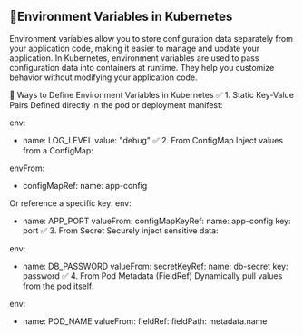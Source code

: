 🧩Environment Variables in Kubernetes
---------------------------------------

Environment variables allow you to store configuration data separately from your application code, making it easier to manage and update your application.
In Kubernetes, environment variables are used to pass configuration data into containers at runtime. 
They help you customize behavior without modifying your application code.

🧩 Ways to Define Environment Variables in Kubernetes
✅ 1. Static Key-Value Pairs
Defined directly in the pod or deployment manifest:

env:
  - name: LOG_LEVEL
    value: "debug"
✅ 2. From ConfigMap
Inject values from a ConfigMap:

envFrom:
  - configMapRef:
      name: app-config

Or reference a specific key:
env:
  - name: APP_PORT
    valueFrom:
      configMapKeyRef:
        name: app-config
        key: port
✅ 3. From Secret
Securely inject sensitive data:

env:
  - name: DB_PASSWORD
    valueFrom:
      secretKeyRef:
        name: db-secret
        key: password
✅ 4. From Pod Metadata (FieldRef)
Dynamically pull values from the pod itself:


env:
  - name: POD_NAME
    valueFrom:
      fieldRef:
        fieldPath: metadata.name
